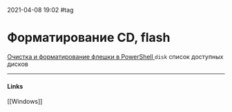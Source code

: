 2021-04-08 19:02
#tag
# Форматирование CD, flash
[Очистка и форматирование флешки в PowerShell
](https://windows-school.ru/blog/formatirovanie_fleshki/2019-10-02-442)
`disk` список доступных дисков
_____________
#### Links
[[Windows]]		